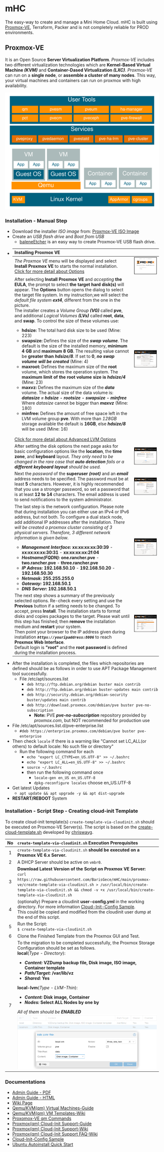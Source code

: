 # mHC

The easy-way to create and manage a Mini Home Cloud. mHC is built using [Proxmox-VE](#Proxmox-VE), Terraform, Packer and is not completely reliable for PROD environments.

## Proxmox-VE

It is an Open Source **Server Virtualization Platform**. *Proxmox-VE* includes two different virtualization technologies which are **Kernel-Based Virtual Machine *(KVM)*** and **Container-Dased Virtualization *(LXC)***. *Proxmox-VE* can run on a **single node**, or **assemble a cluster of many nodes**. This way, your virtual machines and containers can run on proxmox with high availability.

![Proxmox-VE Architecture](./img/Proxmox-VE_Architecture.svg)

### Installation - Manual Step

* Download the installer *ISO image* from: [Proxmox-VE ISO Image][PVE-ISO]
* Create an *USB flash drive* and *Boot from USB*
  * [baleneEtcher][Etcher] is an easy way to create Proxmox-VE USB flash drive.
* | Installing Proxmox VE |       |
  | :-------------------- | :--- |
  | *The Proxmox VE* menu will be displayed and select **Install Proxmox VE** to starts the normal installation.<br> [Click for more detail about Options][PVE-Installation] |![Proxmox-VE Menu](./img/pve-menu-1.png)|
  | After selecting **Install Proxmox VE** and *accepting* **the EULA**, the prompt to select **the target hard disk(s)** will appear. The **Options** button opens the dialog to select the target file system. In my instruction,we will select the *default file system **ext4***, different from the one in the picture.<br> The installer creates a *Volume Group **(VG)*** called **pve**, and additional *Logical Volumes **(LVs)*** called **root**, **data**, and **swap**. To control the size of these volumes use:<br> <ul><li>**hdsize:** The total hard disk size to be used (Mine: 223)</li><li>**swapsize:** Defines the size of the ***swap volume***. The default is the size of the installed memory, **minimum 4 GB** and **maximum 8 GB**. The resulting value cannot be **greater than *hdsize/8***. If set to **0**, ***no swap volume will be created*** (Mine: 4) </li><li>**maxroot:** Defines the maximum size of the **root** volume, which stores the operation system. The **maximum limit of the root volume size is *hdsize/4*** (Mine: 23)</li><li>**maxvz:** Defines the maximum size of the ***data*** volume. The actual size of the data volume is:<br> ***datasize = hdsize - rootsize - swapsize - minfree***<br> Where *datasize* cannot be bigger than ***maxvz*** (Mine: 180)</li><li>**minfree:** Defines the amount of free space left in the LVM volume group **pve**. With more than *128GB* storage available the default is **16GB**, else ***hdsize/8*** will be used (Mine: 16)</li></ul><br> [Click for more detail about Advanced LVM Options][PVE-LVM_Options] | ![Proxmox-VE Select Target Disk](./img/pve-menu-2-select-target-disk.png) |
  | After setting the disk options the next page asks for basic configuration options like the **location**, the **time zone**, and **keyboard** layout. *They only need to be changed in the rare case that **auto detection** fails or a **different keyboard layout** should be used.* | ![Proxmox-VE Select Location](./img/pve-menu-3-select-location.png) |
  | Next the *password* of the **superuser *(root)*** and an ***email*** address needs to be specified. The password must be at least **5** characters. However, it is highly recommended that you use a stronger password, so set a password that is at least **12 to 14** characters. The email address is used to send notifications to the system administrator. | ![Proxmox-VE Set Password](./img/pve-menu-4-set-password.png) |
  | The last step is the network configuration. Please note that during installation you can either use an IPv4 or IPv6 address, but not both. To configure a dual stack node, add additional IP addresses after the installation. *There will be created a proxmox cluster consisting of 3 physical servers. Therefore, 3 different network information is given below.*<ul><li>***Management Interface:*** **xx:xx:xx:xx:30:39** - **xx:xx:xx:xx:30:31** - **xx:xx:xx:xx:2f:04**</li><li>***Hostname(FQDN):*** **one.rancher.pve** - **two.rancher.pve** - **three.rancher.pve**</li><li>***IP Adress:*** **192.168.50.10** - **192.168.50.20** - **192.168.50.30**</li><li>***Netmask:*** **255.255.255.0**</li><li>***Gateway:*** **192.168.50.1**</li><li>***DNS Server:*** **192.168.50.1**</li></ul> | ![Proxmox-VE Setup Network](./img/pve-menu-5-setup-network.png) |
  | The next step shows a summary of the previously selected options. Re-check every setting and use the **Previous** button if a setting needs to be changed. To accept, press **Install**. The installation starts to format disks and copies packages to the target. Please wait until this step has finished; then **remove** the installation medium and **restart** your system.<br> Then point your browser to the IP address given during installation ***`https://youripaddress:8006`*** to reach **Proxmox Web Interface**.<br> Default login is **"root"** and the **root password** is defined during the installation process. | ![Proxmox-VE Installation Summary](./img/pve-menu-6-install-summary.png) |
* After the installation is completed, the files which repositories are defined should be as follows in order to use APT Package Management tool successfully.
  * File /etc/apt/sources.list
    * `deb http://ftp.debian.org/debian buster main contrib`
    * `deb http://ftp.debian.org/debian buster-updates main contrib`
    * `deb http://security.debian.org/debian-security buster/updates main contrib`
    * `deb http://download.proxmox.com/debian/pve buster pve-no-subscription`
      * **Note:** PVE ***pve-no-subscription*** repository provided by *proxmox.com*, but NOT recommended for production use
* File /etc/apt/sources.list.d/pve-enterprise.list
  * `#deb https://enterprise.proxmox.com/debian/pve buster pve-enterprise`
* Then check `locale` if there is a warning like "Cannot set LC_ALL(or others) to default locale: No such file or directory"
  * Run the following command for each
    * `echo "export LC_CTYPE=en_US.UTF-8" >> ~/.bashrc`
    * `echo "export LC_ALL=en_US.UTF-8" >> ~/.bashrc`
    * `source ~/.bashrc`
    * then run the following command once
      * `locale-gen en_US en_US.UTF-8`
      * `dpkg-reconfigure locales` choose en_US.UTF-8
* Get latest Updates
  * `apt update && apt upgrade -y && apt dist-upgrade`
* **RESTART/REBOOT** System

### Installation - Script Step - Creating cloud-init Template

To create cloud-init template(s) `create-template-via-cloudinit.sh` should be executed on Proxmox-VE Server(s). The script is based on the [create-cloud-template.sh][chriswayg-gist] developed by [chriswayg][chriswayg].

|  No | `create-template-via-cloudinit.sh` Execution Prerequisites |
| :-: | :--------------------------------------------------------- |
|  1  |`create-template-via-cloudinit.sh` **should be executed on a Proxmox VE 6.x Server.** |
|  2  |A DHCP Server should be active on `vmbr0`. |
|  3  | **Download Latest Version of the Script on Proxmox VE Server:**<br> `curl https://raw.githubusercontent.com/BarisGece/mHC/main/proxmox-ve/create-template-via-cloudinit.sh > /usr/local/bin/create-template-via-cloudinit.sh && chmod -v +x /usr/local/bin/create-template-via-cloudinit.sh` |
|  4  | (optionally) Prepare a cloudinit **user-config.yml** in the working directory. For more information [Cloud-Init-Config Sample][Cloud-Init-Config Sample].<br> This could be copied and modified from the cloudinit user dump at the end of this script. |
|  5  | Run the Script:<br> `$ create-template-via-cloudinit.sh` |
|  6  | Clone the Finished Template from the Proxmox GUI and Test. |
|  7  | To the migration to be completed successfully, the Proxmox Storage Configuration should be set as follows.<br> **local**(*Type - Directory*):<ul><li>***Content:*** **VZDump backup file, Disk image, ISO image, Container template**</li><li>***Path/Target:*** **/var/lib/vz**</li><li>***Shared:*** **Yes**</li></ul> **local-lvm**(*Type - LVM-Thin*):<ul><li>***Content:*** **Disk image, Container**</li><li>***Nodes:*** **Select ALL Nodes by one by**</li></ul> *All of them should be **ENABLED***<br> ![DC_Storage_Settings](./img/DC_Storage_Settings.png)  |

### Documentations

* [Admin Guide - PDF][Admin Guide - PDF]
* [Admin Guide - HTML][Admin Guide - HTML]
* [Wiki Page][Wiki Page]
* [Qemu/KVM(qm) Virtual Machines-Guide][Qemu/KVM(qm) Virtual Machines-Guide]
* [Qemu/KVM(qm) VM Templates-Wiki][Qemu/KVM(qm) VM Templates-Wiki]
* [Proxomox-VE qm Commands][Proxomox-VE qm Command Line Interface]
* [Proxmox(qm) Cloud-Init Support-Guide][Proxmox(qm) Cloud-Init Support-Guide]
* [Proxmox(qm) Cloud-Init Support-Wiki][Proxmox(qm) Cloud-Init Support-Wiki]
* [Proxmox(qm) Cloud-Init Support FAQ-Wiki][Proxmox(qm) Cloud-Init Support FAQ-Wiki]
* [Cloud-Init-Config Sample][Cloud-Init-Config Sample]
* [Ubuntu Autoinstall Quick Start][Ubuntu Autoinstall Quick Start]

[PVE-ISO]:                                  https://www.proxmox.com/en/downloads/category/iso-images-pve
[Etcher]:                                   https://www.balena.io/etcher/
[PVE-Installation]:                         https://pve.proxmox.com/pve-docs/pve-admin-guide.html#chapter_installation
[PVE-LVM_Options]:                          https://pve.proxmox.com/pve-docs/pve-admin-guide.html#advanced_lvm_options
[chriswayg]:                                https://github.com/chriswayg
[chriswayg-gist]:                           https://gist.github.com/chriswayg/43fbea910e024cbe608d7dcb12cb8466
[Admin Guide - PDF]:                        https://proxmox.com/en/downloads/item/proxmox-ve-admin-guide-for-6-x
[Admin Guide - HTML]:                       https://pve.proxmox.com/pve-docs/pve-admin-guide.html
[Wiki Page]:                                https://pve.proxmox.com/wiki/Main_Page
[Qemu/KVM(qm) Virtual Machines-Guide]:      https://pve.proxmox.com/pve-docs/pve-admin-guide.html#chapter_virtual_machines
[Qemu/KVM(qm) VM Templates-Wiki]:           https://pve.proxmox.com/wiki/Qemu/KVM_Virtual_Machines#qm_templates
[Proxomox-VE qm Command Line Interface]:    https://pve.proxmox.com/pve-docs/qm.1.html
[Proxmox(qm) Cloud-Init Support-Guide]:     https://pve.proxmox.com/pve-docs/pve-admin-guide.html#qm_cloud_init
[Proxmox(qm) Cloud-Init Support-Wiki]:      https://pve.proxmox.com/wiki/Cloud-Init_Support
[Proxmox(qm) Cloud-Init Support FAQ-Wiki]:  https://pve.proxmox.com/wiki/Cloud-Init_FAQ
[Cloud-Init-Config Sample]:                 https://cloudinit.readthedocs.io/en/latest/topics/examples.html#yaml-examples
[Ubuntu Autoinstall Quick Start]:           https://ubuntu.com/server/docs/install/autoinstall-quickstart

